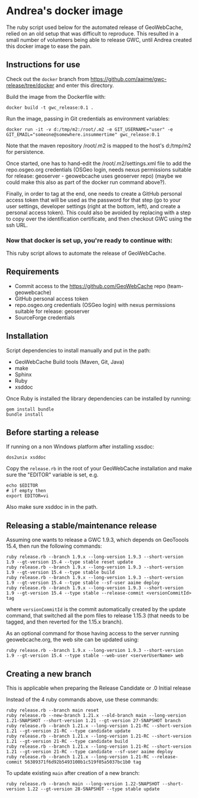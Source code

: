 # Andrea's docker image

The ruby script used below for the automated release of GeoWebCache, relied on an old setup that was difficult to reproduce.  This resulted in a small number of volunteers being able to release GWC, until Andrea created this docker image to ease the pain.

## Instructions for use

Check out the `docker` branch from https://github.com/aaime/gwc-release/tree/docker and enter this directory.

Build the image from the Dockerfile with:

`docker build -t gwc_release:0.1 .`

Run the image, passing in Git credentials as environment variables:

`docker run -it -v d:/tmp/m2:/root/.m2 -e GIT_USERNAME="user" -e GIT_EMAIL="someone@somewhere.insummertime" gwc_release:0.1`

Note that the maven repository /root/.m2 is mapped to the host's d:/tmp/m2 for persistence.

Once started, one has to hand-edit the /root/.m2/settings.xml file to add the repo.osgeo.org credentials (OSGeo login, needs nexus permissions suitable for release: geoserver - geowebcache uses geoserver repo) (maybe we could make this also as part of the docker run command above?).

Finally, in order to tag at the end, one needs to create a GitHub personal access token that will be used as the password for that step (go to your user settings, developer settings (right at the bottom, left), and create a personal access token). This could also be avoided by replacing with a step to copy over the identification certificate, and then checkout GWC using the ssh URL.

### Now that docker is set up, you're ready to continue with:

This ruby script allows to automate the release of GeoWebCache.

Requirements
------------

* Commit access to the https://github.com/GeoWebCache repo (team-geowebcache)
* GitHub personal access token
* repo.osgeo.org credentials (OSGeo login) with nexus permissions suitable for release: geoserver
* SourceForge credentials

Installation
------------

Script dependencies to install manually and put in the path:
* GeoWebCache Build tools (Maven, Git, Java)
* make
* Sphinx
* Ruby
* xsddoc

Once Ruby is installed the library dependencies can be installed by running:

````
gem install bundle
bundle install
````
   
Before starting a release
-------------------------

If running on a non Windows platform after installing xssdoc:

````
dos2unix xsddoc
````

Copy the ``release.rb`` in the root of your GeoWebCache installation and make sure the "EDITOR" variable is set, e.g.

````
echo $EDITOR
# if empty then
export EDITOR=vi
````

Also make sure xsddoc in in the path.


Releasing a stable/maintenance release
--------------------------------------

Assuming one wants to release a GWC 1.9.3, which depends on GeoToools 15.4, then run the following commands:

````
ruby release.rb --branch 1.9.x --long-version 1.9.3 --short-version 1.9 --gt-version 15.4 --type stable reset update 
ruby release.rb --branch 1.9.x --long-version 1.9.3 --short-version 1.9 --gt-version 15.4 --type stable build
ruby release.rb --branch 1.9.x --long-version 1.9.3 --short-version 1.9 --gt-version 15.4 --type stable --sf-user aaime deploy
ruby release.rb --branch 1.9.x --long-version 1.9.3 --short-version 1.9 --gt-version 15.4 --type stable --release-commit <versionCommitId> tag
````

where ``versionCommitId`` is the commit automatically created by the update command, that switched all the pom files to release 1.15.3 (that needs to be tagged, and then reverted for the 1.15.x branch).

As an optional command for those having access to the server running geowebcache.org, the web site can be updated using:

````
ruby release.rb --branch 1.9.x --long-version 1.9.3 --short-version 1.9 --gt-version 15.4 --type stable --web-user <serverUserName> web
```` 


Creating a new branch
---------------------

This is applicable when preparing the Release Candidate or .0 Initial release

Instead of the 4 ruby commands above, use these commands:

````
ruby release.rb --branch main reset
ruby release.rb --new-branch 1.21.x --old-branch main --long-version 1.21-SNAPSHOT --short-version 1.21 --gt-version 27-SNAPSHOT branch
ruby release.rb --branch 1.21.x --long-version 1.21-RC --short-version 1.21 --gt-version 21-RC --type candidate update
ruby release.rb --branch 1.21.x --long-version 1.21-RC --short-version 1.21 --gt-version 21-RC --type candidate build
ruby release.rb --branch 1.21.x --long-version 1.21-RC --short-version 1.21 --gt-version 21-RC --type candidate --sf-user aaime deploy
ruby release.rb --branch 1.21.x --long-version 1.21-RC --release-commit 56389371f6d92b5493100b1c519f05a5037bc1b0 tag
````

To update existing `main` after creation of a new branch:
```
ruby release.rb --branch main --long-version 1.22-SNAPSHOT --short-version 1.22 --gt-version 28-SNAPSHOT --type stable update
```
